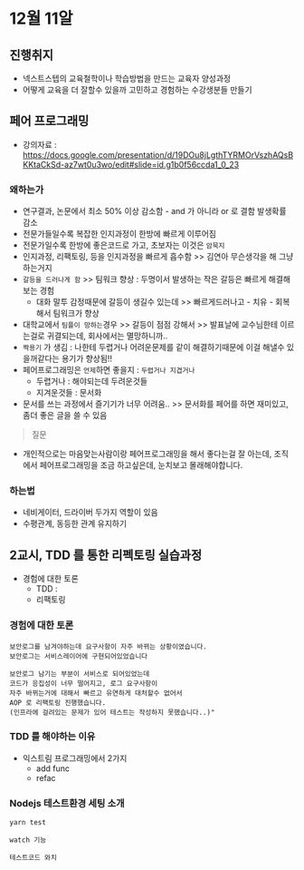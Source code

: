 # 12월 11알

## 진행취지
- 넥스트스텝의 교육철학이나 학습방법을 만드는 교육자 양성과정
- 어떻게 교육을 더 잘할수 있을까 고민하고 경험하는 수강생분들 만들기

## 페어 프로그래밍

- 강의자료 : https://docs.google.com/presentation/d/19DOu8jLgthTYRMOrVszhAQsBKKtaCkSd-az7wt0u3wo/edit#slide=id.g1b0f56ccda1_0_23

### 왜하는가
- 연구결과, 논문에서 최소 50% 이상 감소함 - and 가 아니라  or 로 결함 발생확률 감소
- 전문가들일수록 복잡한 인지과정이 한방에 빠르게 이루어짐
- 전문가일수록 한방에 좋은코드로 가고, 초보자는 이것은 `암묵지` 
- 인지과정, 리팩토링, 등을 인지과정을 빠르게 흡수함 >> 김연아 무슨생각을 해 그냥 하는거지
- `갈등을 드러나게 함` >> 팀워크 향상 : 두명이서 발생하는 작은 갈등은 빠르게 해결해보는 경험
  - 대화 말투 감정때문에 갈등이 생길수 있는데 >> 빠르게드러나고 - 치유 - 회복 해서 팀워크가 향상
- 대학교에서 `팀플이 망하는`경우 >> 갈등이 점점 강해서 >> 발표날에 교수님한테 이르는걸로 귀결되는데, 회사에서는 멸망하니까..
- `짝용기` 가 생김 : 나한테 두렵거나 어려운문제를 같이 해결하기때문에 이걸 해낼수 있을꺼같다는 용기가 향상됨!!
- 페어프로그래밍은 `언제`하면 좋을지 : `두렵거나 지겹거나`
  - 두렵거나 : 해야되는데 두려운것들
  - 지겨운것들 : 문서화
- 문서를 쓰는 과정에서 즐기기가 너무 어려움.. >> 문서화를 페어를 하면 재미있고, 좀더 좋은 글을 쓸 수 있음
> 질문
- 개인적으로는 마음맞는사람이랑 페어프로그래밍을 해서 좋다는걸 잘 아는데, 조직에서 페어프로그래밍을 조금 하고싶은데, 눈치보고 몰래해야합니다. 

### 하는법
- 네비게이터, 드라이버 두가지 역할이 있음
- 수평관계, 동등한 관계 유지하기


## 2교시, TDD 를 통한 리펙토링 실습과정
- 경험에 대한 토론
  - TDD : 
  - 리팩토링

### 경험에 대한 토론

```
보안로그를 남겨야하는데 요구사항이 자주 바뀌는 상황이였습니다.
보안로그는 서비스레이어에 구현되어있었습니다
```


```
보안로그 남기는 부분이 서비스로 되어있었는데
코드가 응집성이 너무 떨어지고, 로그 요구사항이
자주 바뀌는거에 대해서 빠르고 유연하게 대처할수 없어서
AOP 로 리팩토링 진행했습니다.
(인프라에 걸려있는 문제가 있어 테스트는 작성하지 못했습니다..)"
```


### TDD 를 해야하는 이유
- 익스트림 프로그래밍에서 2가지
  - add func
  - refac


### Nodejs 테스트환경 세팅 소개
```
yarn test

watch 기능

테스트코드 와치


```

